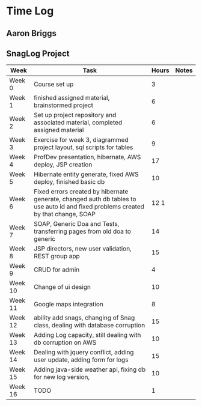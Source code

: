 # Time Log
## Aaron Briggs
## SnagLog Project 

| Week | Task | Hours | Notes|
|------|------|-------|------|
|Week 0| Course set up | 3 | |
|Week 1| finished assigned material, brainstormed project | 6 | |
|Week 2| Set up project repository and associated material, completed assigned material| 6 | |
|Week 3| Exercise for week 3, diagrammed project layout, sql scripts for tables  | 9  |   | 
|Week 4| ProfDev presentation, hibernate, AWS deploy, JSP creation | 17  |   | 
|Week 5| Hibernate entity generate, fixed AWS deploy, finished basic db | 10  |   | 
|Week 6| Fixed errors created by hibernate generate, changed auth db tables to use auto id and fixed problems created by that change, SOAP| 12 1  |   | 
|Week 7| SOAP, Generic Doa and Tests, transferring pages from old doa to generic | 14  |   | 
|Week 8| JSP directors, new user validation, REST group app  | 15  |   | 
|Week 9| CRUD for admin | 4 |   | 
|Week 10| Change of ui design | 10 |   | 
|Week 11| Google maps integration | 8  |   | 
|Week 12| ability add snags, changing of Snag class, dealing with database corruption | 15  |   | 
|Week 13| Adding Log capacity, still dealing with db corruption on AWS | 10  |   | 
|Week 14| Dealing with jquery conflict, adding user update, adding form for logs | 15  |   | 
|Week 15| Adding java-side weather api, fixing db for new log version,  | 10  |   | 
|Week 16| TODO | 1 | |